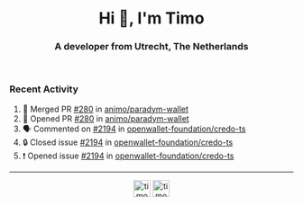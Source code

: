 <h1 align="center">Hi 👋, I'm Timo</h1>
<h3 align="center">A developer from Utrecht, The Netherlands</h3>
<br/>
<!-- https://github.com/rahuldkjain/github-profile-readme-generator --!>

<!--  <p align="left"><img src="https://github-readme-stats.vercel.app/api?username=timoglastra&show_icons=true&count_private=true&" alt="timoglastra" /></p> --!>

<!--
Github language stats
<p align="left"><img src="https://github-readme-stats.vercel.app/api/top-langs/?username=timoglastra&layout=compact" alt="timoglastra" /><p>
-->

<!-- Codestats language stats -->
<!-- <p align="left"><img src="https://codestats-readme.vercel.app/api/top-langs/?username=timoglastra&layout=compact&language_count=12" alt="timoglastra" /><p>    --!>
  
<h3>Recent Activity</h3>

<!--START_SECTION:activity-->
1. 🎉 Merged PR [#280](https://github.com/animo/paradym-wallet/pull/280) in [animo/paradym-wallet](https://github.com/animo/paradym-wallet)
2. 💪 Opened PR [#280](https://github.com/animo/paradym-wallet/pull/280) in [animo/paradym-wallet](https://github.com/animo/paradym-wallet)
3. 🗣 Commented on [#2194](https://github.com/openwallet-foundation/credo-ts/issues/2194#issuecomment-2663138419) in [openwallet-foundation/credo-ts](https://github.com/openwallet-foundation/credo-ts)
4. 🔒 Closed issue [#2194](https://github.com/openwallet-foundation/credo-ts/issues/2194) in [openwallet-foundation/credo-ts](https://github.com/openwallet-foundation/credo-ts)
5. ❗ Opened issue [#2194](https://github.com/openwallet-foundation/credo-ts/issues/2194) in [openwallet-foundation/credo-ts](https://github.com/openwallet-foundation/credo-ts)
<!--END_SECTION:activity-->

---

<p align="center">
<a href="https://twitter.com/timoglastra" target="blank"><img align="center" src="https://cdn.jsdelivr.net/npm/simple-icons@3.0.1/icons/twitter.svg" alt="timoglastra" height="30" width="30" /></a>
<a href="https://linkedin.com/in/timoglastra" target="blank"><img align="center" src="https://cdn.jsdelivr.net/npm/simple-icons@3.0.1/icons/linkedin.svg" alt="timoglastra" height="30" width="30" /></a>
</p>



